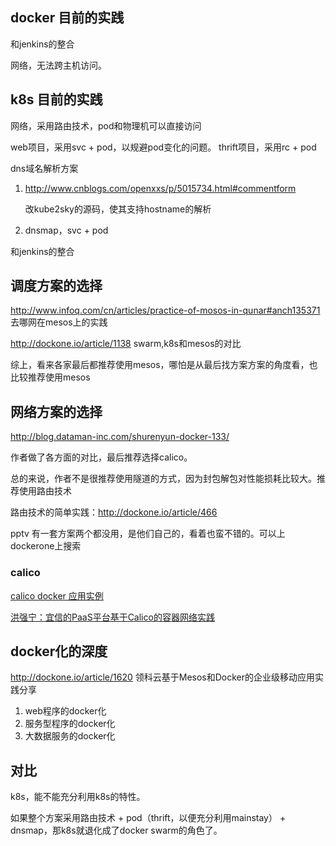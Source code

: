 ## docker 目前的实践

和jenkins的整合

网络，无法跨主机访问。

## k8s 目前的实践

网络，采用路由技术，pod和物理机可以直接访问

web项目，采用svc + pod，以规避pod变化的问题。
thrift项目，采用rc + pod

dns域名解析方案

1. http://www.cnblogs.com/openxxs/p/5015734.html#commentform 

	改kube2sky的源码，使其支持hostname的解析

2. dnsmap，svc + pod


和jenkins的整合


## 调度方案的选择

http://www.infoq.com/cn/articles/practice-of-mosos-in-qunar#anch135371
去哪网在mesos上的实践

http://dockone.io/article/1138
swarm,k8s和mesos的对比

综上，看来各家最后都推荐使用mesos，哪怕是从最后找方案方案的角度看，也比较推荐使用mesos

## 网络方案的选择

http://blog.dataman-inc.com/shurenyun-docker-133/

作者做了各方面的对比，最后推荐选择calico。

总的来说，作者不是很推荐使用隧道的方式，因为封包解包对性能损耗比较大。推荐使用路由技术

路由技术的简单实践：http://dockone.io/article/466

pptv 有一套方案两个都没用，是他们自己的，看着也蛮不错的。可以上dockerone上搜索


### calico

[calico docker 应用实例](http://www.cnblogs.com/zhenyuyaodidiao/p/5322782.html)

[洪强宁：宜信的PaaS平台基于Calico的容器网络实践](http://www.infoq.com/cn/articles/ECUG2015-PaaS-Calico)

## docker化的深度

http://dockone.io/article/1620 领科云基于Mesos和Docker的企业级移动应用实践分享

1. web程序的docker化
2. 服务型程序的docker化
2. 大数据服务的docker化


## 对比

k8s，能不能充分利用k8s的特性。

如果整个方案采用路由技术 + pod（thrift，以便充分利用mainstay） + dnsmap，那k8s就退化成了docker swarm的角色了。